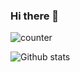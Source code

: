 ### Hi there 👋

![counter](https://[eosbdi9wblv1ibd].m.pipedream.net)

![Github stats](https://github-readme-stats.vercel.app/api?username=ruo2019)
